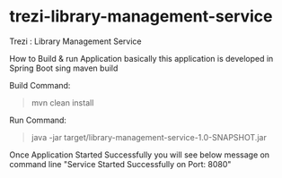 # trezi-library-management-service
Trezi : Library Management Service

How to Build & run Application
basically this application is developed in Spring Boot sing maven build

Build Command:

> mvn clean install

Run Command:

>java -jar target/library-management-service-1.0-SNAPSHOT.jar

Once Application Started Successfully you will see below message on command line
"Service Started Successfully on Port: 8080"


